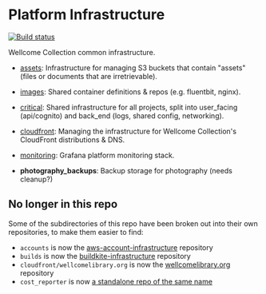 # Platform Infrastructure

[![Build status](https://badge.buildkite.com/77ed104b8415c0879a234231e0fa3eebde5adf34f434b9ba9a.svg?branch=master)](https://buildkite.com/wellcomecollection/platform-infrastructure)

Wellcome Collection common infrastructure.

- [assets](assets/README.md): Infrastructure for managing S3 buckets that contain "assets" (files or documents that are irretrievable).

- [images](images/README.md): Shared container definitions & repos (e.g. fluentbit, nginx).

- [critical](critical/README.md): Shared infrastructure for all projects, split into user_facing (api/cognito) and back_end (logs, shared config, networking).

- [cloudfront](cloudfront/README.md): Managing the infrastructure for Wellcome Collection's CloudFront distributions & DNS.

- [monitoring](monitoring/README.md): Grafana platform monitoring stack.

- **photography_backups**: Backup storage for photography (needs cleanup?)

## No longer in this repo

Some of the subdirectories of this repo have been broken out into their own repositories, to make them easier to find:

*   `accounts` is now the [aws-account-infrastructure](https://github.com/wellcomecollection/aws-account-infrastructure) repository
*   `builds` is now the [buildkite-infrastructure](https://github.com/wellcomecollection/buildkite-infrastructure) repository
*   `cloudfront/wellcomelibrary.org` is now the [wellcomelibrary.org](https://github.com/wellcomecollection/wellcomelibrary.org) repository
*   `cost_reporter` is now [a standalone repo of the same name](https://github.com/wellcomecollection/cost_reporter)
